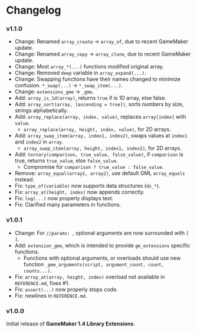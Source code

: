 # Changelog

### v1.1.0
* Change: Renamed `array_create` -> `array_of`, due to recent GameMaker update.
* Change: Renamed `array_copy` -> `array_clone`, due to recent GameMaker update.
* Change: Most `array_*(...)` functions modified original array.
* Change: Removed `deep` variable in `array_expand(...)`.
* Change: Swapping functions have their names changed to minimize confusion. `*_swap(...)` -> `*_swap_item(...)`.
* Change: `extensions_gme` -> `_gme`.
* Add: `array_is_1d(array)`, returns `true` if is 1D array, else false.
* Add: `array_sort(array, [ascending = true])`, sorts numbers by size, strings alphabetically.
* Add: `array_replace(array, index, value)`, replaces `array[index]` with `value`.
    * `array_replace(array, height, index, value)`, for 2D arrays.
* Add: `array_swap_item(array, index1, index2)`, swaps values at `index1` and `index2` in `array`.
    * `array_swap_item(array, height, index1, index2)`, for 2D arrays.
* Add: `ternary(comparison, true_value, false_value)`, if `comparison` is true, returns `true_value`, else `false_value`.
    * Compromise for `comparison ? true_value : false_value`.
* Remove: `array_equal(array1, array2)`, use default GML `array_equals` instead.
* Fix: `type_of(variable)` now supports data structures (`ds_*`).
* Fix: `array_at(height, index)` now appends correctly.
* Fix: `log(...)` now properly displays text.
* Fix: Clarified many parameters in functions.

### v1.0.1
* Change: For `//params: `, optional arguments are now surrounded with `[ ]`.
* Add: `extension_gme`, which is intended to provide `gm_extensions` specific functions.
    * Functions with optional arguments, or overloads should use new function `_gme_arguments(script, argument_count, count, counts...)`.
* Fix: `array_at(array, height, index)` overload not available in `REFERENCE.md`, fixes #1.
* Fix: `assert(...)` now properly stops code.
* Fix: newlines in `REFERENCE.md`.

### v1.0.0
Initial release of **GameMaker 1.4 Library Extensions**.
